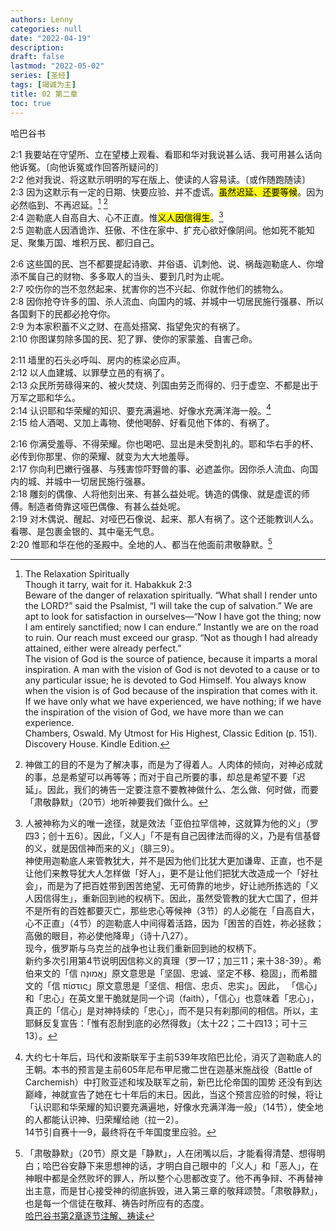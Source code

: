 ```yaml
---
authors: Lenny
categories: null
date: "2022-04-19"
description: 
draft: false
lastmod: "2022-05-02"
series: [圣经]
tags: [竭诚为主]
title: 02 第二章
toc: true
---
```

哈巴谷书
<!--more-->

2:1 我要站在守望所、立在望楼上观看、看耶和华对我说甚么话、我可用甚么话向他诉冤。〔向他诉冤或作回答所疑问的〕  
2:2 他对我说、将这默示明明的写在版上、使读的人容易读。〔或作随跑随读〕  
2:3 因为这默示有一定的日期、快要应验、并不虚谎。<mark>虽然迟延、还要等候</mark>。因为必然临到、不再迟延。[^1]  [^2]  
2:4 迦勒底人自高自大、心不正直。惟<mark>义人因信得生</mark>。[^3]  
2:5 迦勒底人因酒诡诈、狂傲、不住在家中、扩充心欲好像阴间。他如死不能知足、聚集万国、堆积万民、都归自己。  

2:6 这些国的民、岂不都要提起诗歌、并俗语、讥刺他、说、祸哉迦勒底人、你增添不属自己的财物、多多取人的当头、要到几时为止呢。  
2:7 咬伤你的岂不忽然起来、扰害你的岂不兴起、你就作他们的掳物么。  
2:8 因你抢夺许多的国、杀人流血、向国内的城、并城中一切居民施行强暴、所以各国剩下的民都必抢夺你。  
2:9 为本家积蓄不义之财、在高处搭窝、指望免灾的有祸了。  
2:10 你图谋剪除多国的民、犯了罪、使你的家蒙羞、自害己命。  

2:11 墙里的石头必呼叫、房内的栋梁必应声。  
2:12 以人血建城、以罪孽立邑的有祸了。  
2:13 众民所劳碌得来的、被火焚烧、列国由劳乏而得的、归于虚空、不都是出于万军之耶和华么。  
2:14 认识耶和华荣耀的知识、要充满遍地、好像水充满洋海一般。[^4]  
2:15 给人酒喝、又加上毒物、使他喝醉、好看见他下体的、有祸了。  

2:16 你满受羞辱、不得荣耀。你也喝吧、显出是未受割礼的。耶和华右手的杯、必传到你那里、你的荣耀、就变为大大地羞辱。  
2:17 你向利巴嫩行强暴、与残害惊吓野兽的事、必遮盖你。因你杀人流血、向国内的城、并城中一切居民施行强暴。  
2:18 雕刻的偶像、人将他刻出来、有甚么益处呢。铸造的偶像、就是虚谎的师傅。制造者倚靠这哑巴偶像、有甚么益处呢。  
2:19 对木偶说、醒起、对哑巴石像说、起来、那人有祸了。这个还能教训人么。看哪、是包裹金银的、其中毫无气息。  
2:20 惟耶和华在他的圣殿中。全地的人、都当在他面前肃敬静默。[^5]  

[^1]: The Relaxation Spiritually  
Though it tarry, wait for it. Habakkuk 2:3  
Beware of the danger of relaxation spiritually.  “What shall I render unto the LORD?” said the Psalmist, “I will take the cup of salvation.” We are apt to look for satisfaction in ourselves—“Now I have got the thing; now I am entirely sanctified; now I can endure.” Instantly we are on the road to ruin. Our reach must exceed our grasp. “Not as though I had already attained, either were already perfect.”   
The vision of God is the source of patience, because it imparts a moral inspiration. A man with the vision of God is not devoted to a cause or to any particular issue; he is devoted to God Himself. You always know when the vision is of God because of the inspiration that comes with it.  
If we have only what we have experienced, we have nothing; if we have the inspiration of the vision of God, we have more than we can experience.  
Chambers, Oswald. My Utmost for His Highest, Classic Edition (p. 151). Discovery House. Kindle Edition.  
[^2]: 神做工的目的不是为了解决事，而是为了得着人。人肉体的倾向，对神必成就的事，总是希望可以再等等；而对于自己所要的事，却总是希望不要「迟延」。因此，我们的祷告一定要注意不要教神做什么、怎么做、何时做，而要「肃敬静默」（20节）地听神要我们做什么。    
[^3]: 人被神称为义的唯一途径，就是效法「亚伯拉罕信神，这就算为他的义」（罗四3；创十五6）。因此，「义人」「不是有自己因律法而得的义，乃是有信基督的义，就是因信神而来的义」（腓三9）。  
神使用迦勒底人来管教犹大，并不是因为他们比犹大更加谦卑、正直，也不是让他们来教导犹大人怎样做「好人」，更不是让他们把犹大改造成一个「好社会」，而是为了把百姓带到困苦绝望、无可倚靠的地步，好让祂所拣选的「义人因信得生」，重新回到祂的权柄下。因此，虽然受管教的犹大亡国了，但并不是所有的百姓都要灭亡，那些忠心等候神（3节）的人必能在「自高自大，心不正直」（4节）的迦勒底人中间得着活路，因为「困苦的百姓，祢必拯救；高傲的眼目，祢必使他降卑」（诗十八27）。  
现今，俄罗斯与乌克兰的战争也让我们重新回到祂的权柄下。  
新约多次引用第4节说明因信称义的真理（罗一17；加三11；来十38-39）。希伯来文的「信 אֱמוּנָה」原文意思是「坚固、忠诚、坚定不移、稳固」，而希腊文的「信 πίστις」原文意思是「坚信、相信、忠贞、忠实」。因此， 「信心」和「忠心」在英文里干脆就是同一个词（faith），「信心」也意味着「忠心」，真正的「信心」是对神持续的「忠心」，而不是只有刹那间的相信。所以，主耶稣反复宣告：「惟有忍耐到底的必然得救」（太十22；二十四13；可十三13）。  
[^4]: 大约七十年后，玛代和波斯联军于主前539年攻陷巴比伦，消灭了迦勒底人的王朝。本书的预言是主前605年尼布甲尼撒二世在迦基米施战役（Battle of Carchemish）中打败亚述和埃及联军之前，新巴比伦帝国的国势 还没有到达巅峰，神就宣告了她在七十年后的末日。因此，当这个预言应验的时候，将让「认识耶和华荣耀的知识要充满遍地，好像水充满洋海一般」（14节），使全地的人都能认识神、归荣耀给祂（拉一2）。  
14节引自赛十一9，最终将在千年国度里应验。  
[^5]: 「肃敬静默」（20节）原文是「静默」，人在闭嘴以后，才能看得清楚、想得明白；哈巴谷安静下来思想神的话，才明白自己眼中的「义人」和「恶人」，在神眼中都是全然败坏的罪人，所以整个心思都改变了。他不再争辩、不再替神出主意，而是甘心接受神的彻底拆毁，进入第三章的敬拜颂赞。「肃敬静默」，也是每一个信徒在敬拜、祷告时所应有的态度。  
[哈巴谷书第2章逐节注解、祷读](https://cmcbiblereading.com/2016/10/19/%e5%93%88%e5%b7%b4%e8%b0%b7%e4%b9%a6%e7%ac%ac2%e7%ab%a0%e9%80%90%e8%8a%82%e6%b3%a8%e8%a7%a3%e3%80%81%e7%a5%b7%e8%af%bb/)

